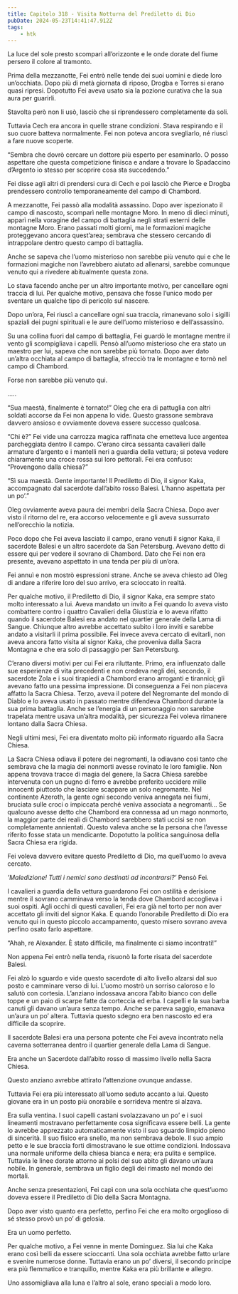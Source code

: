 ```yaml
---
title: Capitolo 318 - Visita Notturna del Prediletto di Dio
pubDate: 2024-05-23T14:41:47.912Z
tags:
    - htk
---
```


La luce del sole presto scomparì all’orizzonte e le onde dorate del fiume persero il colore al tramonto.

Prima della mezzanotte, Fei entrò nelle tende dei suoi uomini e diede loro un’occhiata. Dopo più di metà giornata di riposo, Drogba e Torres si erano quasi ripresi. Dopotutto Fei aveva usato sia la pozione curativa che la sua aura per guarirli.

Stavolta però non li usò, lasciò che si riprendessero completamente da soli.

Tuttavia Cech era ancora in quelle strane condizioni. Stava respirando e il suo cuore batteva normalmente. Fei non poteva ancora svegliarlo, né riuscì a fare nuove scoperte.

“Sembra che dovrò cercare un dottore più esperto per esaminarlo. O posso aspettare che questa competizione finisca e andare a trovare lo Spadaccino d’Argento io stesso per scoprire cosa sta succedendo.”

Fei disse agli altri di prendersi cura di Cech e poi lasciò che Pierce e Drogba prendessero controllo temporaneamente del campo di Chambord.

A mezzanotte, Fei passò alla modalità assassino. Dopo aver ispezionato il campo di nascosto, scomparì nelle montagne Moro. In meno di dieci minuti, apparì nella voragine del campo di battaglia negli strati esterni delle montagne Moro. Erano passati molti giorni, ma le formazioni magiche proteggevano ancora quest’area; sembrava che stessero cercando di intrappolare dentro questo campo di battaglia.

Anche se sapeva che l’uomo misterioso non sarebbe più venuto qui e che le formazioni magiche non l’avrebbero aiutato ad allenarsi, sarebbe comunque venuto qui a rivedere abitualmente questa zona.

Lo stava facendo anche per un altro importante motivo, per cancellare ogni traccia di lui. Per qualche motivo, pensava che fosse l’unico modo per sventare un qualche tipo di pericolo sul nascere.

Dopo un’ora, Fei riuscì a cancellare ogni sua traccia, rimanevano solo i sigilli spaziali dei pugni spirituali e le aure dell’uomo misterioso e dell’assassino.

Su una collina fuori dal campo di battaglia, Fei guardò le montagne mentre il vento gli scompigliava i capelli. Pensò all’uomo misterioso che era stato un maestro per lui, sapeva che non sarebbe più tornato. Dopo aver dato un’altra occhiata al campo di battaglia, sfrecciò tra le montagne e tornò nel campo di Chambord.

Forse non sarebbe più venuto qui.

…..

“Sua maestà, finalmente è tornato!” Oleg che era di pattuglia con altri soldati accorse da Fei non appena lo vide. Questo grassone sembrava davvero ansioso e ovviamente doveva essere successo qualcosa.

“Chi è?” Fei vide una carrozza magica raffinata che emetteva luce argentea parcheggiata dentro il campo. C’erano circa sessanta cavalieri dalle armature d’argento e i mantelli neri a guardia della vettura; si poteva vedere chiaramente una croce rossa sui loro pettorali. Fei era confuso: “Provengono dalla chiesa?”

“Sì sua maestà. Gente importante! Il Prediletto di Dio, il signor Kaka, accompagnato dal sacerdote dall’abito rosso Balesi. L’hanno aspettata per un po’.”

Oleg ovviamente aveva paura dei membri della Sacra Chiesa. Dopo aver visto il ritorno del re, era accorso velocemente e gli aveva sussurrato nell’orecchio la notizia.

Poco dopo che Fei aveva lasciato il campo, erano venuti il signor Kaka, il sacerdote Balesi e un altro sacerdote da San Petersburg. Avevano detto di essere qui per vedere il sovrano di Chambord. Dato che Fei non era presente, avevano aspettato in una tenda per più di un’ora.

Fei annuì e non mostrò espressioni strane. Anche se aveva chiesto ad Oleg di andare a riferire loro del suo arrivo, era scioccato in realtà.

Per qualche motivo, il Prediletto di Dio, il signor Kaka, era sempre stato molto interessato a lui. Aveva mandato un invito a Fei quando lo aveva visto combattere contro i quattro Cavalieri della Giustizia e lo aveva rifatto quando il sacerdote Balesi era andato nel quartier generale della Lama di Sangue.
Chiunque altro avrebbe accettato subito i loro inviti e sarebbe andato a visitarli il prima possibile. Fei invece aveva cercato di evitarli, non aveva ancora fatto visita al signor Kaka, che proveniva dalla Sacra Montagna e che era solo di passaggio per San Petersburg.

C’erano diversi motivi per cui Fei era riluttante. Primo, era influenzato dalle sue esperienze di vita precedenti e non credeva negli dei, secondo, il sacerdote Zola e i suoi tirapiedi a Chambord erano arroganti e tirannici; gli avevano fatto una pessima impressione.
Di conseguenza a Fei non piaceva affatto la Sacra Chiesa. Terzo, aveva il potere del Negromante del mondo di Diablo e lo aveva usato in passato mentre difendeva Chambord durante la sua prima battaglia. Anche se l’energia di un personaggio non sarebbe trapelata mentre usava un’altra modalità, per sicurezza Fei voleva rimanere lontano dalla Sacra Chiesa.

Negli ultimi mesi, Fei era diventato molto più informato riguardo alla Sacra Chiesa.

La Sacra Chiesa odiava il potere dei negromanti, la odiavano così tanto che sembrava che la magia dei nonmorti avesse rovinato le loro famiglie. Non appena trovava tracce di magia del genere, la Sacra Chiesa sarebbe intervenuta con un pugno di ferro e avrebbe preferito uccidere mille innocenti piuttosto che lasciare scappare un solo negromante.
Nel continente Azeroth, la gente ogni secondo veniva annegata nei fiumi, bruciata sulle croci o impiccata perché veniva associata a negromanti… Se qualcuno avesse detto che Chambord era connessa ad un mago nonmorto, la maggior parte dei reali di Chambord sarebbero stati uccisi se non completamente annientati. Questo valeva anche se la persona che l’avesse riferito fosse stata un mendicante.
Dopotutto la politica sanguinosa della Sacra Chiesa era rigida.

Fei voleva davvero evitare questo Prediletto di Dio, ma quell’uomo lo aveva cercato.

<em>’Maledizione! Tutti i nemici sono destinati ad incontrarsi?’</em> Pensò Fei.

I cavalieri a guardia della vettura guardarono Fei con ostilità e derisione mentre il sovrano camminava verso la tenda dove Chambord accoglieva i suoi ospiti. Agli occhi di questi cavalieri, Fei era già nel torto per non aver accettato gli inviti del signor Kaka. E quando l’onorabile Prediletto di Dio era venuto qui in questo piccolo accampamento, questo misero sovrano aveva perfino osato farlo aspettare.

“Ahah, re Alexander. È stato difficile, ma finalmente ci siamo incontrati!”

Non appena Fei entrò nella tenda, risuonò la forte risata del sacerdote Balesi.

Fei alzò lo sguardo e vide questo sacerdote di alto livello alzarsi dal suo posto e camminare verso di lui. L’uomo mostrò un sorriso caloroso e lo salutò con cortesia. L’anziano indossava ancora l’abito bianco con delle toppe e un paio di scarpe fatte da corteccia ed erba. I capelli e la sua barba canuti gli davano un’aura senza tempo. Anche se pareva saggio, emanava un’aura un po’ altera. Tuttavia questo sdegno era ben nascosto ed era difficile da scoprire.

Il sacerdote Balesi era una persona potente che Fei aveva incontrato nella caverna sotterranea dentro il quartier generale della Lama di Sangue.

Era anche un Sacerdote dall’abito rosso di massimo livello nella Sacra Chiesa.

Questo anziano avrebbe attirato l’attenzione ovunque andasse.

Tuttavia Fei era più interessato all’uomo seduto accanto a lui. Questo giovane era in un posto più onorabile e sorrideva mentre si alzava.

Era sulla ventina. I suoi capelli castani svolazzavano un po’ e i suoi lineamenti mostravano perfettamente cosa significava essere belli. La gente lo avrebbe apprezzato automaticamente visto il suo sguardo limpido pieno di sincerità. Il suo fisico era snello, ma non sembrava debole. Il suo ampio petto e le sue braccia forti dimostravano le sue ottime condizioni. Indossava una normale uniforme della chiesa bianca e nera; era pulita e semplice. Tuttavia le linee dorate attorno ai polsi del suo abito gli davano un’aura nobile. In generale, sembrava un figlio degli dei rimasto nel mondo dei mortali.

Anche senza presentazioni, Fei capì con una sola occhiata che quest’uomo doveva essere il Prediletto di Dio della Sacra Montagna.

Dopo aver visto quanto era perfetto, perfino Fei che era molto orgoglioso di sé stesso provò un po’ di gelosia.

Era un uomo perfetto.

Per qualche motivo, a Fei venne in mente Dominguez. Sia lui che Kaka erano così belli da essere scioccanti. Una sola occhiata avrebbe fatto urlare e svenire numerose donne. Tuttavia erano un po’ diversi, il secondo principe era più flemmatico e tranquillo, mentre Kaka era più brillante e allegro.

Uno assomigliava alla luna e l’altro al sole, erano speciali a modo loro.




